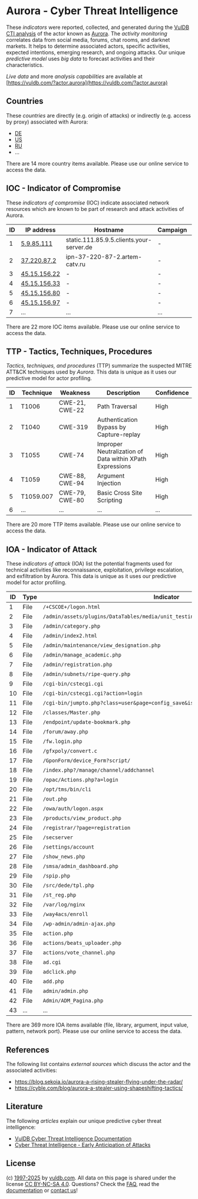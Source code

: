 # Aurora - Cyber Threat Intelligence

These _indicators_ were reported, collected, and generated during the [VulDB CTI analysis](https://vuldb.com/?kb.cti) of the actor known as [Aurora](https://vuldb.com/?actor.aurora). The _activity monitoring_ correlates data from social media, forums, chat rooms, and darknet markets. It helps to determine associated actors, specific activities, expected intentions, emerging research, and ongoing attacks. Our unique _predictive model_ uses _big data_ to forecast activities and their characteristics.

_Live data_ and more _analysis capabilities_ are available at [https://vuldb.com/?actor.aurora](https://vuldb.com/?actor.aurora)

## Countries

These _countries_ are directly (e.g. origin of attacks) or indirectly (e.g. access by proxy) associated with Aurora:

* [DE](https://vuldb.com/?country.de)
* [US](https://vuldb.com/?country.us)
* [RU](https://vuldb.com/?country.ru)
* ...

There are 14 more country items available. Please use our online service to access the data.

## IOC - Indicator of Compromise

These _indicators of compromise_ (IOC) indicate associated network resources which are known to be part of research and attack activities of Aurora.

ID | IP address | Hostname | Campaign | Confidence
-- | ---------- | -------- | -------- | ----------
1 | [5.9.85.111](https://vuldb.com/?ip.5.9.85.111) | static.111.85.9.5.clients.your-server.de | - | High
2 | [37.220.87.2](https://vuldb.com/?ip.37.220.87.2) | ipn-37-220-87-2.artem-catv.ru | - | High
3 | [45.15.156.22](https://vuldb.com/?ip.45.15.156.22) | - | - | High
4 | [45.15.156.33](https://vuldb.com/?ip.45.15.156.33) | - | - | High
5 | [45.15.156.80](https://vuldb.com/?ip.45.15.156.80) | - | - | High
6 | [45.15.156.97](https://vuldb.com/?ip.45.15.156.97) | - | - | High
7 | ... | ... | ... | ...

There are 22 more IOC items available. Please use our online service to access the data.

## TTP - Tactics, Techniques, Procedures

_Tactics, techniques, and procedures_ (TTP) summarize the suspected MITRE ATT&CK techniques used by _Aurora_. This data is unique as it uses our predictive model for actor profiling.

ID | Technique | Weakness | Description | Confidence
-- | --------- | -------- | ----------- | ----------
1 | T1006 | CWE-21, CWE-22 | Path Traversal | High
2 | T1040 | CWE-319 | Authentication Bypass by Capture-replay | High
3 | T1055 | CWE-74 | Improper Neutralization of Data within XPath Expressions | High
4 | T1059 | CWE-88, CWE-94 | Argument Injection | High
5 | T1059.007 | CWE-79, CWE-80 | Basic Cross Site Scripting | High
6 | ... | ... | ... | ...

There are 20 more TTP items available. Please use our online service to access the data.

## IOA - Indicator of Attack

These _indicators of attack_ (IOA) list the potential fragments used for technical activities like reconnaissance, exploitation, privilege escalation, and exfiltration by Aurora. This data is unique as it uses our predictive model for actor profiling.

ID | Type | Indicator | Confidence
-- | ---- | --------- | ----------
1 | File | `/+CSCOE+/logon.html` | High
2 | File | `/admin/assets/plugins/DataTables/media/unit_testing/templates/complex_header_2.php` | High
3 | File | `/admin/category.php` | High
4 | File | `/admin/index2.html` | High
5 | File | `/admin/maintenance/view_designation.php` | High
6 | File | `/admin/manage_academic.php` | High
7 | File | `/admin/registration.php` | High
8 | File | `/admin/subnets/ripe-query.php` | High
9 | File | `/cgi-bin/cstecgi.cgi` | High
10 | File | `/cgi-bin/cstecgi.cgi?action=login` | High
11 | File | `/cgi-bin/jumpto.php?class=user&page=config_save&isphp=1` | High
12 | File | `/classes/Master.php` | High
13 | File | `/endpoint/update-bookmark.php` | High
14 | File | `/forum/away.php` | High
15 | File | `/fw.login.php` | High
16 | File | `/gfxpoly/convert.c` | High
17 | File | `/GponForm/device_Form?script/` | High
18 | File | `/index.php?/manage/channel/addchannel` | High
19 | File | `/opac/Actions.php?a=login` | High
20 | File | `/opt/tms/bin/cli` | High
21 | File | `/out.php` | Medium
22 | File | `/owa/auth/logon.aspx` | High
23 | File | `/products/view_product.php` | High
24 | File | `/registrar/?page=registration` | High
25 | File | `/secserver` | Medium
26 | File | `/settings/account` | High
27 | File | `/show_news.php` | High
28 | File | `/smsa/admin_dashboard.php` | High
29 | File | `/spip.php` | Medium
30 | File | `/src/dede/tpl.php` | High
31 | File | `/st_reg.php` | Medium
32 | File | `/var/log/nginx` | High
33 | File | `/way4acs/enroll` | High
34 | File | `/wp-admin/admin-ajax.php` | High
35 | File | `action.php` | Medium
36 | File | `actions/beats_uploader.php` | High
37 | File | `actions/vote_channel.php` | High
38 | File | `ad.cgi` | Low
39 | File | `adclick.php` | Medium
40 | File | `add.php` | Low
41 | File | `admin/admin.php` | High
42 | File | `Admin/ADM_Pagina.php` | High
43 | ... | ... | ...

There are 369 more IOA items available (file, library, argument, input value, pattern, network port). Please use our online service to access the data.

## References

The following list contains _external sources_ which discuss the actor and the associated activities:

* https://blog.sekoia.io/aurora-a-rising-stealer-flying-under-the-radar/
* https://cyble.com/blog/aurora-a-stealer-using-shapeshifting-tactics/

## Literature

The following _articles_ explain our unique predictive cyber threat intelligence:

* [VulDB Cyber Threat Intelligence Documentation](https://vuldb.com/?kb.cti)
* [Cyber Threat Intelligence - Early Anticipation of Attacks](https://www.scip.ch/en/?labs.20201022)

## License

(c) [1997-2025](https://vuldb.com/?kb.changelog) by [vuldb.com](https://vuldb.com/?kb.about). All data on this page is shared under the license [CC BY-NC-SA 4.0](https://creativecommons.org/licenses/by-nc-sa/4.0/). Questions? Check the [FAQ](https://vuldb.com/?kb.faq), read the [documentation](https://vuldb.com/?kb) or [contact us](https://vuldb.com/?contact)!
